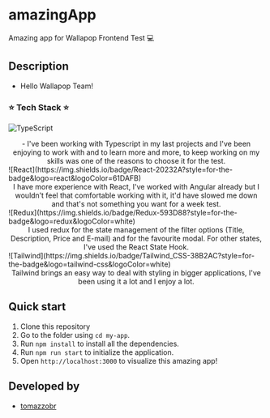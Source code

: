 # amazingApp 
Amazing app for Wallapop Frontend Test 💻

## Description
- Hello Wallapop Team! 

### ⭐️ Tech Stack ⭐️
![TypeScript](https://img.shields.io/badge/TypeScript-007ACC?style=for-the-badge&logo=typescript&logoColor=white)
<div align="center">
 - I've been working with Typescript in my last projects and I've been enjoying to work with and to learn more and more, to keep working on my skills was one of the reasons to choose it for the test.    
 </div>
![React](https://img.shields.io/badge/React-20232A?style=for-the-badge&logo=react&logoColor=61DAFB)
<div align="center">
I have more experience with React, I've worked with Angular already but I wouldn’t feel that comfortable working with it, it'd have slowed me down and that's not something you want for a week test.
 </div>
![Redux](https://img.shields.io/badge/Redux-593D88?style=for-the-badge&logo=redux&logoColor=white)
  <div align="center">
I used redux for the state management of the filter options (Title, Description, Price and E-mail) and for the favourite modal. For other states, I've used the React State Hook.
 </div>
![Tailwind](https://img.shields.io/badge/Tailwind_CSS-38B2AC?style=for-the-badge&logo=tailwind-css&logoColor=white)
 <div align="center">
 Tailwind brings an easy way to deal with styling in bigger applications, I've been using it a lot and I enjoy a lot.
 </div>

## Quick start

1. Clone this repository
2. Go to the folder using `cd my-app`.
3. Run `npm install` to install all the dependencies.
4. Run `npm run start` to initialize the application.
5. Open `http://localhost:3000` to visualize this amazing app!

## Developed by

- [tomazzobr](https://github.com/TomazzoBr)
